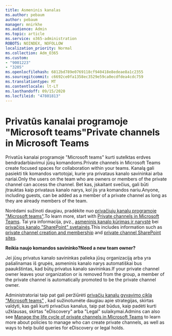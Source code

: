 ```yaml
---
title: Asmeninis kanalas
ms.author: pebaum
author: pebaum
manager: mnirkhe
ms.audience: Admin
ms.topic: article
ms.service: o365-administration
ROBOTS: NOINDEX, NOFOLLOW
localization_priority: Normal
ms.collection: Adm_O365
ms.custom:
- "9001223"
- "3205"
ms.openlocfilehash: 6812bd789e0769118cf940418e8edeae8a1c2355
ms.sourcegitcommit: c6692ce0fa1358ec3529e59ca0ecdfdea4cdc759
ms.translationtype: MT
ms.contentlocale: lt-LT
ms.lasthandoff: 09/15/2020
ms.locfileid: "47801813"
---
```

# <a name="private-channels-in-microsoft-teams"></a><span data-ttu-id="058a8-102">Privatūs kanalai programoje "Microsoft teams"</span><span class="sxs-lookup"><span data-stu-id="058a8-102">Private channels in Microsoft Teams</span></span>

<span data-ttu-id="058a8-103">Privatūs kanalai programoje "Microsoft teams" kurti sutelktas erdves bendradarbiavimui jūsų komandoms.</span><span class="sxs-lookup"><span data-stu-id="058a8-103">Private channels in Microsoft Teams create focused spaces for collaboration within your teams.</span></span> <span data-ttu-id="058a8-104">Kanalą gali pasiekti tik komandos vartotojai, kurie yra privataus kanalo savininkai arba nariai.</span><span class="sxs-lookup"><span data-stu-id="058a8-104">Only the users on the team who are owners or members of the private channel can access the channel.</span></span> <span data-ttu-id="058a8-105">Bet kas, įskaitant svečius, gali būti įtrauktas kaip privataus kanalo narys, kol jis yra komandos nariu.</span><span class="sxs-lookup"><span data-stu-id="058a8-105">Anyone, including guests, can be added as a member of a private channel as long as they are already members of the team.</span></span>

<span data-ttu-id="058a8-106">Norėdami sužinoti daugiau, pradėkite nuo [privačiųjų kanalų programoje "Microsoft teams"](https://docs.microsoft.com/MicrosoftTeams/private-channels).</span><span class="sxs-lookup"><span data-stu-id="058a8-106">To learn more, start with [Private channels in Microsoft Teams](https://docs.microsoft.com/MicrosoftTeams/private-channels).</span></span> <span data-ttu-id="058a8-107">Tai yra informacija, pvz., [asmeninis kanalo kūrimas ir narystė](https://docs.microsoft.com/MicrosoftTeams/private-channels#private-channel-creation-and-membership) bei [privačios kanalo "SharePoint" svetainės](https://docs.microsoft.com/MicrosoftTeams/private-channels#private-channel-sharepoint-sites).</span><span class="sxs-lookup"><span data-stu-id="058a8-107">This includes information such as [private channel creation and membership](https://docs.microsoft.com/MicrosoftTeams/private-channels#private-channel-creation-and-membership) and [private channel SharePoint sites](https://docs.microsoft.com/MicrosoftTeams/private-channels#private-channel-sharepoint-sites).</span></span>

<span data-ttu-id="058a8-108">**Reikia naujo komandos savininko?**</span><span class="sxs-lookup"><span data-stu-id="058a8-108">**Need a new team owner?**</span></span>

<span data-ttu-id="058a8-109">Jei jūsų privatus kanalo savininkas palieka jūsų organizaciją arba yra pašalinamas iš grupės, asmeninis kanalo narys automatiškai bus paaukštintas, kad būtų privatus kanalo savininkas.</span><span class="sxs-lookup"><span data-stu-id="058a8-109">If your private channel owner leaves your organization or is removed from the group, a member of the private channel is automatically promoted to be the private channel owner.</span></span>

<span data-ttu-id="058a8-110">Administratoriai taip pat gali peržiūrėti [privačių kanalų gyvavimo ciklą "Microsoft teams"](https://docs.microsoft.com/MicrosoftTeams/private-channels-life-cycle-management) , kad sužinotumėte daugiau apie strategijas, skirtas valdyti, kas gali kurti privačius kanalus, taip pat būdus, kaip padėti kurti užklausas, skirtas "eDiscovery" arba "Legal" sulaikymai.</span><span class="sxs-lookup"><span data-stu-id="058a8-110">Admins can also see [Manage the life cycle of private channels in Microsoft Teams](https://docs.microsoft.com/MicrosoftTeams/private-channels-life-cycle-management) to learn more about policies to manage who can create private channels, as well as ways to help build queries for eDiscovery or legal holds.</span></span>
